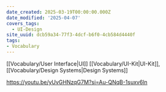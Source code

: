 ```yaml
---
date_created: 2025-03-19T00:00:00.000Z
date_modified: '2025-04-07'
covers_tags:
  - UI-Design
site_uuid: dcb59a34-77f3-4dcf-b6f0-4cb584d4440f
tags:
- Vocabulary
---
```


[[Vocabulary/User Interface|UI]] [[Vocabulary/UI-Kit|UI-Kit]], [[Vocabulary/Design Systems|Design Systems]]

https://youtu.be/yUvGHNzqG7M?si=Au-QNqB-1suxv6ln